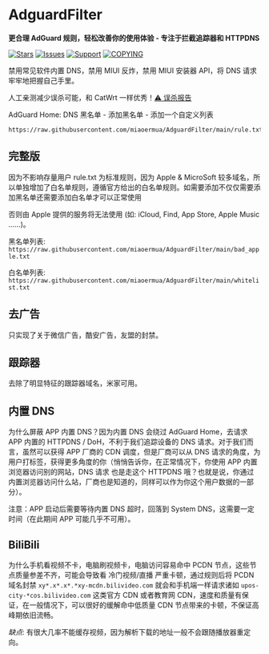 # AdguardFilter

**更合理 AdGuard 规则，轻松改善你的使用体验 - 专注于拦截追踪器和 HTTPDNS**

[![Stars](https://m3-markdown-badges.vercel.app/stars/3/3/miaoermua/AdguardFilter)](https://github.com/miaoermua/AdguardFilter)
[![Issues](https://m3-markdown-badges.vercel.app/issues/1/2/miaoermua/AdguardFilter)](https://github.com/miaoermua/AdguardFilter/issues)
[![Support](https://ziadoua.github.io/m3-Markdown-Badges/badges/Sponsor/sponsor1.svg)](https://www.miaoer.net/sponsor)
[![COPYING](https://ziadoua.github.io/m3-Markdown-Badges/badges/LicenceMIT/licencemit1.svg)](https://github.com/miaoermua/CatWrt/blob/main/LICENSE)

禁用常见软件内置 DNS，禁用 MIUI 反炸，禁用 MIUI 安装器 API，将 DNS 请求牢牢地把握自己手里。

人工亲测减少误杀可能，和 CatWrt 一样优秀！[⚠️ 误杀报告](https://github.com/miaoermua/AdguardFilter/issues/new?assignees=&labels=&projects=&template=hosts-report.md&title=)

AdGuard Home: DNS 黑名单 - 添加黑名单 - 添加一个自定义列表

```url
https://raw.githubusercontent.com/miaoermua/AdguardFilter/main/rule.txt
```

## 完整版

因为不影响存量用户 rule.txt 为标准规则，因为 Apple & MicroSoft 较多域名，所以单独增加了白名单规则，遵循官方给出的白名单规则。如需要添加不仅仅需要添加黑名单还需要添加白名单才可以正常使用

否则由 Apple 提供的服务将无法使用 (如: iCloud, Find, App Store, Apple Music ……)。

黑名单列表: `https://raw.githubusercontent.com/miaoermua/AdguardFilter/main/bad_apple.txt`

白名单列表: `https://raw.githubusercontent.com/miaoermua/AdguardFilter/main/whitelist.txt`

## 去广告

只实现了关于微信广告，酷安广告，友盟的封禁。

## 跟踪器

去除了明显特征的跟踪器域名，米家可用。

## 内置 DNS

为什么屏蔽 APP 内置 DNS？因为内置 DNS 会绕过 AdGuard Home，去请求 APP 内置的 HTTPDNS / DoH，不利于我们追踪设备的 DNS 请求。对于我们而言，虽然可以获得 APP 厂商的 CDN 调度，但是厂商可以从 DNS 请求的角度，为用户打标签，获得更多角度的你（悄悄告诉你，在正常情况下，你使用 APP 内置浏览器访问别的网站，DNS 请求 也是走这个 HTTPDNS 哦？也就是说，你通过内置浏览器访问什么站，厂商也是知道的，同样可以作为你这个用户数据的一部分）。

注意：APP 启动后需要等待内置 DNS 超时，回落到 System DNS，这需要一定时间（在此期间 APP 可能几乎不可用）。

## BiliBili

为什么手机看视频不卡，电脑刷视频卡，电脑访问容易命中 PCDN 节点，这些节点质量参差不齐，可能会导致看 冷门视频/直播 严重卡顿，通过规则后将 PCDN 域名封禁 `xy*.x*.x*.*xy-mcdn.bilivideo.com` 就会和手机端一样请求诸如 `upos-city-*cos.bilivideo.com` 这类官方 CDN 或者教育网 CDN，速度和质量有保证，在一般情况下，可以很好的缓解命中低质量 CDN 节点带来的卡顿，不保证高峰期依旧流畅。

*缺点*: 有很大几率不能缓存视频，因为解析下载的地址一般不会跟随播放器重定向。
